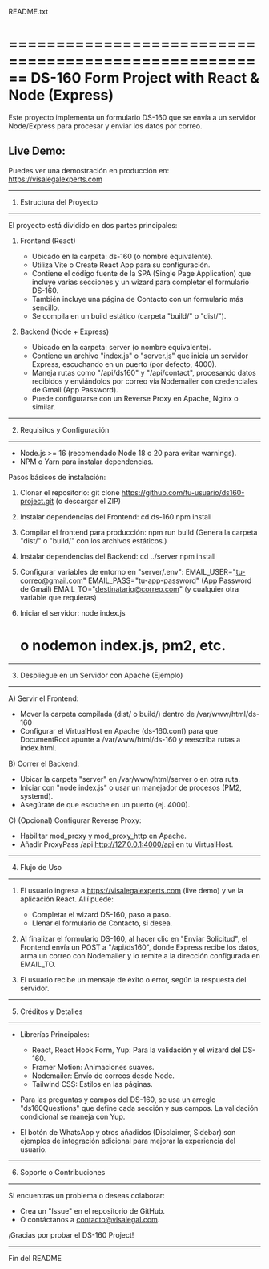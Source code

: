 README.txt

======================================================
 DS-160 Form Project with React & Node (Express)
======================================================

Este proyecto implementa un formulario DS-160 que se envía a un servidor Node/Express para procesar y enviar los datos por correo.

Live Demo:
----------
Puedes ver una demostración en producción en:
https://visalegalexperts.com

------------------------------------------------------
1. Estructura del Proyecto
------------------------------------------------------

El proyecto está dividido en dos partes principales:

1) Frontend (React)
   - Ubicado en la carpeta: ds-160 (o nombre equivalente).
   - Utiliza Vite o Create React App para su configuración.
   - Contiene el código fuente de la SPA (Single Page Application) que incluye
     varias secciones y un wizard para completar el formulario DS-160.
   - También incluye una página de Contacto con un formulario más sencillo.
   - Se compila en un build estático (carpeta "build/" o "dist/").

2) Backend (Node + Express)
   - Ubicado en la carpeta: server (o nombre equivalente).
   - Contiene un archivo "index.js" o "server.js" que inicia un servidor
     Express, escuchando en un puerto (por defecto, 4000).
   - Maneja rutas como "/api/ds160" y "/api/contact", procesando datos recibidos
     y enviándolos por correo vía Nodemailer con credenciales de Gmail (App Password).
   - Puede configurarse con un Reverse Proxy en Apache, Nginx o similar.

------------------------------------------------------
2. Requisitos y Configuración
------------------------------------------------------

- Node.js >= 16 (recomendado Node 18 o 20 para evitar warnings).
- NPM o Yarn para instalar dependencias.

Pasos básicos de instalación:

1) Clonar el repositorio:
   git clone https://github.com/tu-usuario/ds160-project.git
   (o descargar el ZIP)

2) Instalar dependencias del Frontend:
   cd ds-160
   npm install

3) Compilar el frontend para producción:
   npm run build
   (Genera la carpeta "dist/" o "build/" con los archivos estáticos.)

4) Instalar dependencias del Backend:
   cd ../server
   npm install

5) Configurar variables de entorno en "server/.env":
   EMAIL_USER="tu-correo@gmail.com"
   EMAIL_PASS="tu-app-password"   (App Password de Gmail)
   EMAIL_TO="destinatario@correo.com"
   (y cualquier otra variable que requieras)

6) Iniciar el servidor:
   node index.js
   # o nodemon index.js, pm2, etc.

------------------------------------------------------
3. Despliegue en un Servidor con Apache (Ejemplo)
------------------------------------------------------

A) Servir el Frontend:
   - Mover la carpeta compilada (dist/ o build/) dentro de /var/www/html/ds-160
   - Configurar el VirtualHost en Apache (ds-160.conf) para que DocumentRoot
     apunte a /var/www/html/ds-160 y reescriba rutas a index.html.

B) Correr el Backend:
   - Ubicar la carpeta "server" en /var/www/html/server o en otra ruta.
   - Iniciar con "node index.js" o usar un manejador de procesos (PM2, systemd).
   - Asegúrate de que escuche en un puerto (ej. 4000).

C) (Opcional) Configurar Reverse Proxy:
   - Habilitar mod_proxy y mod_proxy_http en Apache.
   - Añadir ProxyPass /api http://127.0.0.1:4000/api en tu VirtualHost.

------------------------------------------------------
4. Flujo de Uso
------------------------------------------------------

1) El usuario ingresa a https://visalegalexperts.com (live demo) y ve la
   aplicación React. Allí puede:
   - Completar el wizard DS-160, paso a paso.
   - Llenar el formulario de Contacto, si desea.

2) Al finalizar el formulario DS-160, al hacer clic en "Enviar Solicitud",
   el Frontend envía un POST a "/api/ds160", donde Express recibe los datos,
   arma un correo con Nodemailer y lo remite a la dirección configurada en
   EMAIL_TO.

3) El usuario recibe un mensaje de éxito o error, según la respuesta del servidor.

------------------------------------------------------
5. Créditos y Detalles
------------------------------------------------------

- Librerías Principales:
  - React, React Hook Form, Yup: Para la validación y el wizard del DS-160.
  - Framer Motion: Animaciones suaves.
  - Nodemailer: Envío de correos desde Node.
  - Tailwind CSS: Estilos en las páginas.

- Para las preguntas y campos del DS-160, se usa un arreglo "ds160Questions"
  que define cada sección y sus campos. La validación condicional se maneja
  con Yup.

- El botón de WhatsApp y otros añadidos (Disclaimer, Sidebar) son ejemplos
  de integración adicional para mejorar la experiencia del usuario.

------------------------------------------------------
6. Soporte o Contribuciones
------------------------------------------------------

Si encuentras un problema o deseas colaborar:
- Crea un "Issue" en el repositorio de GitHub.
- O contáctanos a contacto@visalegal.com.

¡Gracias por probar el DS-160 Project!

------------------------------------------------------
Fin del README

